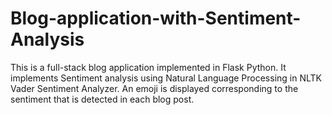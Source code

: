 # Blog-application-with-Sentiment-Analysis
This is a full-stack blog application implemented in Flask Python. It implements Sentiment analysis using Natural Language Processing in NLTK Vader Sentiment Analyzer. An emoji is displayed corresponding to the sentiment that is detected in each blog post. 
